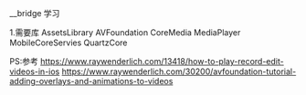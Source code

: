 __bridge 学习

1.需要库
	AssetsLibrary
	AVFoundation
	CoreMedia
	MediaPlayer
	MobileCoreServies
	QuartzCore


PS:参考
	https://www.raywenderlich.com/13418/how-to-play-record-edit-videos-in-ios
	https://www.raywenderlich.com/30200/avfoundation-tutorial-adding-overlays-and-animations-to-videos
